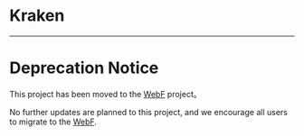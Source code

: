 # Kraken
---------

# Deprecation Notice

This project has been moved to the [WebF](https://github.com/openwebf/webf) project。

No further updates are planned to this project, and we encourage all users to migrate to the [WebF](https://github.com/openwebf/webf).
